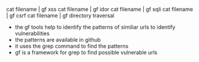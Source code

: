 cat   filename   |   gf  xss
cat   filename   |   gf  idor
cat   filename   |   gf  sqli
cat   filename   |   gf  csrf
cat   filename   |   gf  directory traversal



- the gf tools help to identify the patterns of similiar urls to identify vulnerabilities
- the patterns are available in github
- it uses the grep command to find the patterns 
- gf is a framework for grep to find possible vulnerable urls
